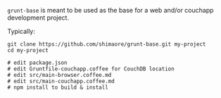 `grunt-base` is meant to be used as the base for a web and/or couchapp development project.

Typically:

    git clone https://github.com/shimaore/grunt-base.git my-project
    cd my-project

    # edit package.json
    # edit Gruntfile-couchapp.coffee for CouchDB location
    # edit src/main-browser.coffee.md
    # edit src/main-couchapp.coffee.md
    # npm install to build & install
